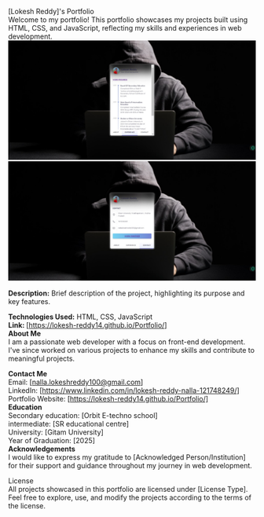[Lokesh Reddy]'s Portfolio<br/>
Welcome to my portfolio! This portfolio showcases my projects built using HTML, CSS, and JavaScript, reflecting my skills and experiences in web development.<br/>
<img src="https://raw.githubusercontent.com/lokesh-reddy14/Portfolio/main/WhatsApp%20Image%202024-04-25%20at%2010.56.06_166178c5.jpg" alt="lokesh-reddy14" />
<img src="https://raw.githubusercontent.com/lokesh-reddy14/Portfolio/main/WhatsApp%20Image%202024-04-25%20at%2010.55.50_f6aeaa73.jpg" alt="lokesh-reddy14" />

<b>Description:</b> Brief description of the project, highlighting its purpose and key features.<br/>


<b>Technologies Used:</b> HTML, CSS, JavaScript<br/>
<b>Link: </b>[https://lokesh-reddy14.github.io/Portfolio/]<br/>
<b>About Me</b><br/>
I am a passionate web developer with a focus on front-end development. I've since worked on various projects to enhance my skills and contribute to meaningful projects.<br/>

<b>Contact Me</b><br/>
Email: [nalla.lokeshreddy100@gmail.com]<br/>
LinkedIn: [https://www.linkedin.com/in/lokesh-reddy-nalla-121748249/]<br/>
Portfolio Website: [https://lokesh-reddy14.github.io/Portfolio/]<br/>
<b>Education</b><br/>
Secondary education: [Orbit E-techno school]<br/>
intermediate: [SR educational centre]<br/>
University: [Gitam University]<br/>
Year of Graduation: [2025]<br/>
<b>Acknowledgements</b><br/>
I would like to express my gratitude to [Acknowledged Person/Institution] for their support and guidance throughout my journey in web development.<br/>

License<br/>
All projects showcased in this portfolio are licensed under [License Type]. Feel free to explore, use, and modify the projects according to the terms of the license.


